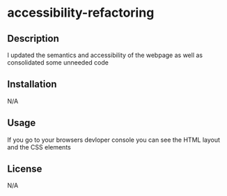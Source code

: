 # accessibility-refactoring


## Description

I updated the semantics and accessibility of the webpage as well as consolidated some unneeded code

## Installation

N/A

## Usage

If you go to your browsers devloper console you can see the HTML layout and the CSS elements

## License

N/A

